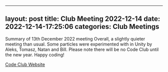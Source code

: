 
---
layout: post
title:  Club Meeting 2022-12-14
date:   2022-12-14-17:25:06
categories: Club Meetings
---
Summary of 13th December 2022 meeting
Overall, a slightly quieter meeting than usual.
Some particles were experimented with in Unity by Aleks, Tomasz, Natan and Bill.
Please note there will be no Code Club until the new year.
Happy coding!

[Code Club Website](https://lichfield-code-club.github.io/)
